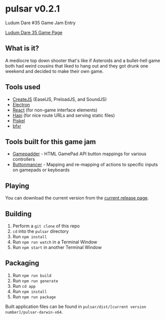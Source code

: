 # pulsar v0.2.1

Ludum Dare #35 Game Jam Entry

[Ludum Dare 35 Game Page](http://ludumdare.com/compo/ludum-dare-35/?uid=88827)

## What is it?

A mediocre top down shooter that's like if Asteroids and a bullet-hell game both had weird cousins that liked to hang out and they got drunk one weekend and decided to make their own game.

## Tools used

* [CreateJS](http://www.createjs.com/) (EaselJS, PreloadJS, and SoundJS)
* [Electron](http://electron.atom.io/)
* [React](https://facebook.github.io/react/) (for non-game interface elements)
* [Hapi](http://hapijs.com/) (for nice route URLs and serving static files)
* [Piskel](http://www.piskelapp.com/)
* [bfxr](http://www.bfxr.net/)

## Tools built for this game jam

* [Gamepadder](https://github.com/DVDAGames/gamepadder) - HTML GamePad API button mappings for various controllers
* [Buttonmancer](https://github.com/DVDAGames/buttonmancer) - Mapping and re-mapping of actions to specific inputs on gamepads or keyboards

## Playing

You can download the current version from the [current release page](https://github.com/DVDAGames/pulsar/releases/tag/0.2.0).

## Building

1. Perform a `git clone` of this repo
1. `cd` into the `pulsar` directory
1. Run `npm install`
1. Run `npm run watch` in a Terminal Window
1. Run `npm start` in another Terminal Window

## Packaging

1. Run `npm run build`
1. Run `npm run generate`
1. Run `cd app`
1. Run `npm install`
1. Run `npm run package`

Built application files can be found in `pulsar/dist/[current version number]/pulsar-darwin-x64`.
